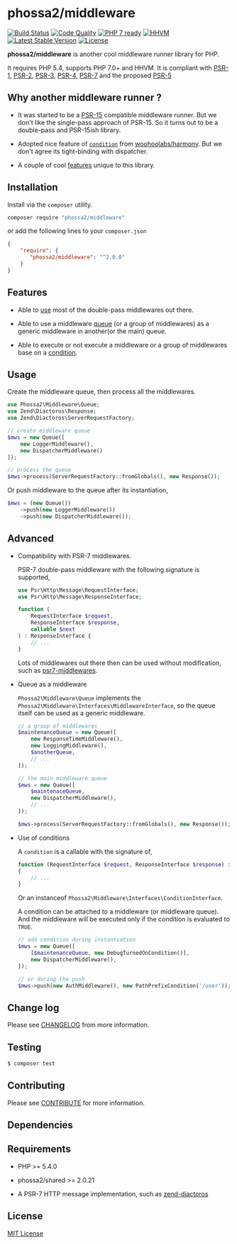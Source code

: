 # phossa2/middleware
[![Build Status](https://travis-ci.org/phossa2/middleware.svg?branch=master)](https://travis-ci.org/phossa2/middleware)
[![Code Quality](https://scrutinizer-ci.com/g/phossa2/middleware/badges/quality-score.png?b=master)](https://scrutinizer-ci.com/g/phossa2/middleware/)
[![PHP 7 ready](http://php7ready.timesplinter.ch/phossa2/middleware/master/badge.svg)](https://travis-ci.org/phossa2/middleware)
[![HHVM](https://img.shields.io/hhvm/phossa2/middleware.svg?style=flat)](http://hhvm.h4cc.de/package/phossa2/middleware)
[![Latest Stable Version](https://img.shields.io/packagist/vpre/phossa2/middleware.svg?style=flat)](https://packagist.org/packages/phossa2/middleware)
[![License](https://poser.pugx.org/phossa2/middleware/license)](http://mit-license.org/)

**phossa2/middleware** is another cool middleware runner library for PHP.

It requires PHP 5.4, supports PHP 7.0+ and HHVM. It is compliant with [PSR-1][PSR-1],
[PSR-2][PSR-2], [PSR-3][PSR-3], [PSR-4][PSR-4], [PSR-7][PSR-7] and the proposed
[PSR-5][PSR-5]

[PSR-1]: http://www.php-fig.org/psr/psr-1/ "PSR-1: Basic Coding Standard"
[PSR-2]: http://www.php-fig.org/psr/psr-2/ "PSR-2: Coding Style Guide"
[PSR-3]: http://www.php-fig.org/psr/psr-3/ "PSR-3: Logger Interface"
[PSR-4]: http://www.php-fig.org/psr/psr-4/ "PSR-4: Autoloader"
[PSR-5]: https://github.com/phpDocumentor/fig-standards/blob/master/proposed/phpdoc.md "PSR-5: PHPDoc"
[PSR-7]: http://www.php-fig.org/psr/psr-7/ "PSR-7: HTTP Message Interfaces"
[Container Interop]: https://github.com/container-interop/container-interop "Container-Interop"

Why another middleware runner ?
---

- It was started to be a [PSR-15](https://github.com/php-fig/fig-standards/tree/master/proposed/http-middleware)
  compatible middleware runner. But we don't like the single-pass approach of
  PSR-15. So it turns out to be a double-pass and PSR-15ish library.

- Adopted nice feature of [`condition`](#condition) from
  [woohoolabs/harmony](https://github.com/woohoolabs/harmony). But we don't
  agree its tight-binding with dispatcher.

- A couple of cool [features](#features) unique to this library.

Installation
---
Install via the `composer` utility.

```bash
composer require "phossa2/middleware"
```

or add the following lines to your `composer.json`

```json
{
    "require": {
       "phossa2/middleware": "^2.0.0"
    }
}
```

<a name="features"></a>Features
---

- Able to [use](#comp) most of the double-pass middlewares out there.

- Able to use a middleware [queue](#queue) (or a group of middlewares) as a
  generic middleware in another(or the main) queue.

- Able to execute or not execute a middleware or a group of middlewares base on
  a [condition](#condition).

Usage
---

Create the middleware queue, then process all the middlewares.

```php
use Phossa2\Middleware\Queue;
use Zend\Diactoros\Response;
use Zend\Diactoros\ServerRequestFactory;

// create middleware queue
$mws = new Queue([
    new LoggerMiddleware(),
    new DispatcherMiddleware()
]);

// process the queue
$mws->process(ServerRequestFactory::fromGlobals(), new Response());
```

Or push middleware to the queue after its instantiation,

```php
$mws = (new Queue())
    ->push(new LoggerMiddleware())
    ->push(new DispatcherMiddleware());
```

Advanced
---

- <a name="comp"></a>Compatibility with PSR-7 middlewares.

  PSR-7 double-pass middleware with the following signature is supported,

  ```php
  use Psr\Http\Message\RequestInterface;
  use Psr\Http\Message\ResponseInterface;

  function (
      RequestInterface $request,
      ResponseInterface $response,
      callable $next
  ) : ResponseInterface {
      // ...
  }
  ```

  Lots of middlewares out there then can be used without modification, such as
  [psr7-middlewares](https://github.com/oscarotero/psr7-middlewares).

- <a name="queue"></a>Queue as a middleware

  `Phossa2\Middleware\Queue` implements the `Phossa2\Middleware\Interfaces\MiddlewareInterface`,
  so the queue itself can be used as a generic middleware.

  ```php
  // a group of middlewares
  $maintenanceQueue = new Queue([
      new ResponseTimeMiddleware(),
      new LoggingMiddleware(),
      $anotherQueue,
      // ...
  ]);

  // the main middleware queue
  $mws = new Queue([
      $maintenaceQueue,
      new DispatcherMiddleware(),
      // ...
  ]);

  $mws->process(ServerRequestFactory::fromGlobals(), new Response());
  ```

- <a name="condition"></a>Use of conditions

  A `condition` is a callable with the signature of,

  ```php
  function (RequestInterface $request, ResponseInterface $response) : bool
  {
      // ...
  }
  ```

  Or an instanceof `Phossa2\Middleware\Interfaces\ConditionInterface`.

  A condition can be attached to a middleware (or middleware queue). And the
  middleware will be executed only if the condition is evaluated to `TRUE`.

  ```php
  // add condition during instantiation
  $mws = new Queue([
      [$maintenanceQueue, new DebugTurnedOnCondition()],
      new DispatcherMiddleware(),
  ]);

  // or during the push
  $mws->push(new AuthMiddleware(), new PathPrefixCondition('/user'));
  ```

Change log
---

Please see [CHANGELOG](CHANGELOG.md) from more information.

Testing
---

```bash
$ composer test
```

Contributing
---

Please see [CONTRIBUTE](CONTRIBUTE.md) for more information.

Dependencies
---
Requirements
---

- PHP >= 5.4.0

- phossa2/shared >= 2.0.21

- A PSR-7 HTTP message implementation, such as [zend-diactoros](https://github.com/zendframework/zend-diactoros)

License
---

[MIT License](http://mit-license.org/)
